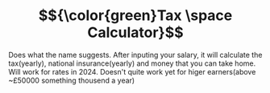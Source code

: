# $${\color{green}Tax \space Calculator}$$
Does what the name suggests.
After inputing your salary, it will calculate the tax(yearly), national insurance(yearly) and money that you can take home.
Will work for rates in 2024.
Doesn't quite work yet for higer earners(above ~£50000 something thousend a year)
